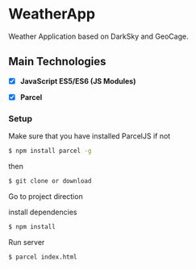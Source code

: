 # WeatherApp

Weather Application based on DarkSky and GeoCage.

## Main Technologies

* [x] **JavaScript ES5/ES6 (JS Modules)**
* [x] **Parcel** 


### Setup

Make sure that you have installed ParcelJS if not

```bash
$ npm install parcel -g
```
then

```bash
$ git clone or download
```

Go to project direction

install dependencies

```bash
$ npm install
```

Run server

```bash
$ parcel index.html
```



